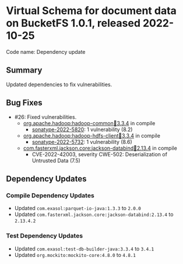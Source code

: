 # Virtual Schema for document data on BucketFS 1.0.1, released 2022-10-25

Code name: Dependency update

## Summary

Updated dependencies to fix vulnerabilities.

## Bug Fixes

* #26: Fixed vulnerabilities.
  * [org.apache.hadoop:hadoop-common:jar:3.3.4](https://ossindex.sonatype.org/component/pkg:maven/org.apache.hadoop/hadoop-common@3.3.4?utm_source=ossindex-client&utm_medium=integration&utm_content=1.8.1) in compile
    * [sonatype-2022-5820](https://ossindex.sonatype.org/vulnerability/sonatype-2022-5820): 1 vulnerability (8.2)
  * [org.apache.hadoop:hadoop-hdfs-client:jar:3.3.4](https://ossindex.sonatype.org/component/pkg:maven/org.apache.hadoop/hadoop-hdfs-client@3.3.4?utm_source=ossindex-client&utm_medium=integration&utm_content=1.8.1) in compile
    * [sonatype-2022-5732](https://ossindex.sonatype.org/vulnerability/sonatype-2022-5732): 1 vulnerability (8.6)
  * [com.fasterxml.jackson.core:jackson-databind:jar:2.13.4](https://ossindex.sonatype.org/component/pkg:maven/com.fasterxml.jackson.core/jackson-databind@2.13.4?utm_source=ossindex-client&utm_medium=integration&utm_content=1.8.1) in compile
    * CVE-2022-42003, severity CWE-502: Deserialization of Untrusted Data (7.5)

## Dependency Updates

### Compile Dependency Updates

* Updated `com.exasol:parquet-io-java:1.3.3` to `2.0.0`
* Updated `com.fasterxml.jackson.core:jackson-databind:2.13.4` to `2.13.4.2`

### Test Dependency Updates

* Updated `com.exasol:test-db-builder-java:3.3.4` to `3.4.1`
* Updated `org.mockito:mockito-core:4.8.0` to `4.8.1`
